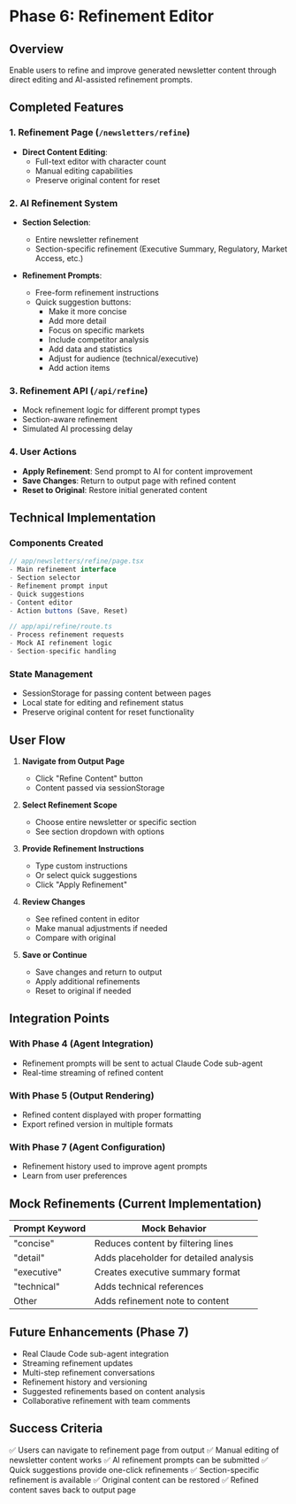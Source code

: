 # Phase 6: Refinement Editor

## Overview
Enable users to refine and improve generated newsletter content through direct editing and AI-assisted refinement prompts.

## Completed Features

### 1. Refinement Page (`/newsletters/refine`)
- **Direct Content Editing**:
  - Full-text editor with character count
  - Manual editing capabilities
  - Preserve original content for reset

### 2. AI Refinement System
- **Section Selection**:
  - Entire newsletter refinement
  - Section-specific refinement (Executive Summary, Regulatory, Market Access, etc.)

- **Refinement Prompts**:
  - Free-form refinement instructions
  - Quick suggestion buttons:
    - Make it more concise
    - Add more detail
    - Focus on specific markets
    - Include competitor analysis
    - Add data and statistics
    - Adjust for audience (technical/executive)
    - Add action items

### 3. Refinement API (`/api/refine`)
- Mock refinement logic for different prompt types
- Section-aware refinement
- Simulated AI processing delay

### 4. User Actions
- **Apply Refinement**: Send prompt to AI for content improvement
- **Save Changes**: Return to output page with refined content
- **Reset to Original**: Restore initial generated content

## Technical Implementation

### Components Created
```typescript
// app/newsletters/refine/page.tsx
- Main refinement interface
- Section selector
- Refinement prompt input
- Quick suggestions
- Content editor
- Action buttons (Save, Reset)

// app/api/refine/route.ts
- Process refinement requests
- Mock AI refinement logic
- Section-specific handling
```

### State Management
- SessionStorage for passing content between pages
- Local state for editing and refinement status
- Preserve original content for reset functionality

## User Flow

1. **Navigate from Output Page**
   - Click "Refine Content" button
   - Content passed via sessionStorage

2. **Select Refinement Scope**
   - Choose entire newsletter or specific section
   - See section dropdown with options

3. **Provide Refinement Instructions**
   - Type custom instructions
   - Or select quick suggestions
   - Click "Apply Refinement"

4. **Review Changes**
   - See refined content in editor
   - Make manual adjustments if needed
   - Compare with original

5. **Save or Continue**
   - Save changes and return to output
   - Apply additional refinements
   - Reset to original if needed

## Integration Points

### With Phase 4 (Agent Integration)
- Refinement prompts will be sent to actual Claude Code sub-agent
- Real-time streaming of refined content

### With Phase 5 (Output Rendering)
- Refined content displayed with proper formatting
- Export refined version in multiple formats

### With Phase 7 (Agent Configuration)
- Refinement history used to improve agent prompts
- Learn from user preferences

## Mock Refinements (Current Implementation)

| Prompt Keyword | Mock Behavior |
|---------------|--------------|
| "concise" | Reduces content by filtering lines |
| "detail" | Adds placeholder for detailed analysis |
| "executive" | Creates executive summary format |
| "technical" | Adds technical references |
| Other | Adds refinement note to content |

## Future Enhancements (Phase 7)

- Real Claude Code sub-agent integration
- Streaming refinement updates
- Multi-step refinement conversations
- Refinement history and versioning
- Suggested refinements based on content analysis
- Collaborative refinement with team comments

## Success Criteria
✅ Users can navigate to refinement page from output
✅ Manual editing of newsletter content works
✅ AI refinement prompts can be submitted
✅ Quick suggestions provide one-click refinements
✅ Section-specific refinement is available
✅ Original content can be restored
✅ Refined content saves back to output page